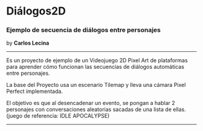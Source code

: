# Diálogos2D

### Ejemplo de secuencia de diálogos entre personajes

by **Carlos Lecina**

------

Es un proyecto de ejemplo de un Videojuego 2D Pixel Art de plataformas para aprender cómo funcionan las secuencias de diálogos automáticas entre personajes.

La base del Proyecto usa un escenario Tilemap y lleva una cámara Pixel Perfect implementada.

El objetivo es que al desencadenar un evento, se pongan a hablar 2 personajes con conversaciones aleatorias sacadas de una lista de ellas. (juego de referencia: IDLE APOCALYPSE)

------

